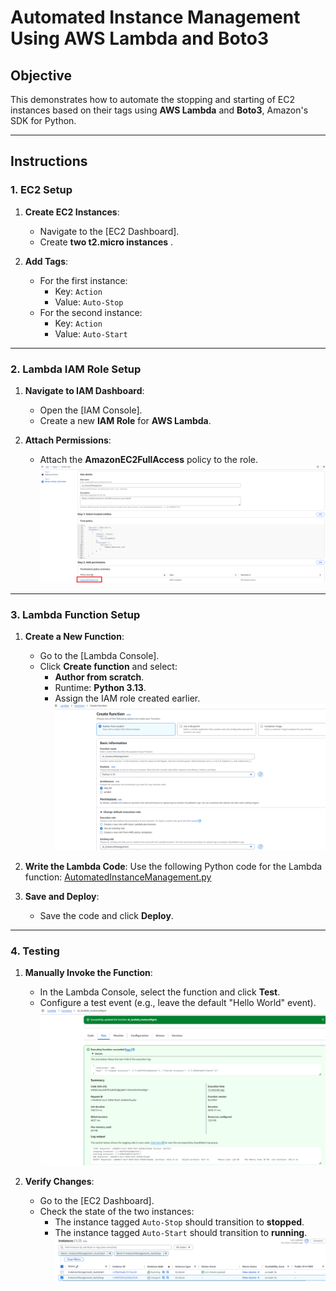 # Automated Instance Management Using AWS Lambda and Boto3

## Objective
This demonstrates how to automate the stopping and starting of EC2 instances based on their tags using **AWS Lambda** and **Boto3**, Amazon's SDK for Python.

---

## Instructions

### 1. EC2 Setup
1. **Create EC2 Instances**:
   - Navigate to the [EC2 Dashboard].
   - Create **two t2.micro instances** .

2. **Add Tags**:
   - For the first instance:
     - Key: `Action`
     - Value: `Auto-Stop`
   - For the second instance:
     - Key: `Action`
     - Value: `Auto-Start`

---

### 2. Lambda IAM Role Setup
1. **Navigate to IAM Dashboard**:
   - Open the [IAM Console].
   - Create a new **IAM Role** for **AWS Lambda**.

2. **Attach Permissions**:
   - Attach the **AmazonEC2FullAccess** policy to the role.
     ![IAM Role](images/InstanceMgmt_IAM_Role.png)

---

### 3. Lambda Function Setup
1. **Create a New Function**:
   - Go to the [Lambda Console].
   - Click **Create function** and select:
     - **Author from scratch**.
     - Runtime: **Python 3.13**.
     - Assign the IAM role created earlier.
       ![Lambda](images/InstanceMgmt_Lambda.png)

2. **Write the Lambda Code**:
   Use the following Python code for the Lambda function:
   [AutomatedInstanceManagement.py](Scripts/AutomatedInstanceManagement.py)

3. **Save and Deploy**:
   - Save the code and click **Deploy**.

---

### 4. Testing
1. **Manually Invoke the Function**:
   - In the Lambda Console, select the function and click **Test**.
   - Configure a test event (e.g., leave the default "Hello World" event).
     ![Testing](images/InstanceMgmt_Test.png)

2. **Verify Changes**:
   - Go to the [EC2 Dashboard].
   - Check the state of the two instances:
     - The instance tagged `Auto-Stop` should transition to **stopped**.
     - The instance tagged `Auto-Start` should transition to **running**.
       ![Verification](images/InstanceMgmt_EC2State.png)


